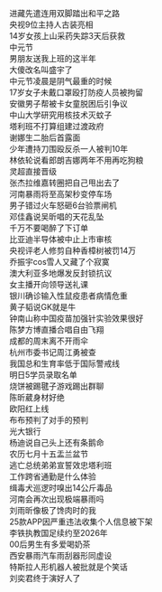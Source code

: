 进藏先遣连用双脚踏出和平之路  
央视9位主持人古装亮相  
14岁女孩上山采药失踪3天后获救  
中元节  
男朋友送我上班的这半年  
大傻改名叫盛宇了  
中元节凌晨是阴气最重的时候  
17岁女子未戴口罩殴打防疫人员被拘留  
安徽男子帮被卡女童脱困后引争议  
中山大学研究用核技术灭蚊子  
塔利班不打算组建过渡政府  
谢娜生二胎后首露面  
少年遭持刀围殴反杀一人被判10年  
林依轮说看郎朗吉娜两年不用再吃狗粮  
灵超直接晋级  
张杰拉维嘉转圈把自己甩出去了  
河南暴雨将至高架秒变停车场  
男子错过火车怒砸6台验票闸机  
邓佳鑫说吴昕唱的天花乱坠  
千万不要喝醉了下订单  
比亚迪半导体被中止上市审核  
央视评老人修剪自种香樟树被罚14万  
乔振宇cos雪人又藏了个寂寞  
澳大利亚多地爆发反封锁抗议  
女主播开向领导送礼课  
银川确诊输入性鼠疫患者病情危重  
黄子韬说GK就是牛  
钟南山称中国疫苗加强针实验效果很好  
陈梦方博直播合唱自由飞翔  
成都的周末离不开雨伞  
杭州市委书记周江勇被查  
我国总和生育率低于国际警戒线  
明日5学员录取名单  
烧饼被踢毽子游戏踢出群聊  
陈昕葳身材好绝  
欧阳红上线  
布布预判了对手的预判  
光大银行  
杨迪说自己头上还有条鹅命  
农历七月十五盂兰盆节  
逃亡总统弟弟宣誓效忠塔利班  
工作跨省通勤是什么体验  
缉毒犬巡逻时嗅出14公斤毒品  
河南会再次出现极端暴雨吗  
刘雨昕像极了馋肉时的我  
25款APP因严重违法收集个人信息被下架  
李铁执教国足续约至2026年  
00后男生有多爱喝奶茶  
西安暴雨汽车雨刮器形同虚设  
特斯拉人形机器人被批就是个笑话  
刘奕君终于演好人了  

